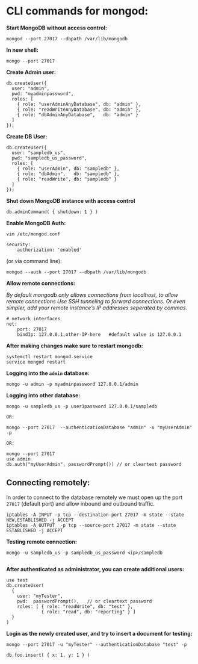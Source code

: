 # CLI commands for mongod:

**Start MongoDB without access control:**

```
mongod --port 27017 --dbpath /var/lib/mongodb
```

**In new shell:**

```
mongo --port 27017
```

**Create Admin user:**

```
db.createUser({
  user: "admin",
  pwd: "myadminpassword",
  roles: [
    { role: "userAdminAnyDatabase", db: "admin" },
    { role: "readWriteAnyDatabase", db: "admin" },
    { role: "dbAdminAnyDatabase",   db: "admin" }
  ]
});
```

**Create DB User:**

```
db.createUser({
  user: "sampledb_us",
  pwd: "sampledb_us_password",
  roles: [
    { role: "userAdmin", db: "sampledb" },
    { role: "dbAdmin",   db: "sampledb" },
    { role: "readWrite", db: "sampledb" }
  ]
});
```

**Shut down MongoDB instance with access control**

```
db.adminCommand( { shutdown: 1 } )
```

**Enable MongoDB Auth:**

```
vim /etc/mongod.conf

security:
    authorization: 'enabled'

```

(or via command line):

```
mongod --auth --port 27017 --dbpath /var/lib/mongodb
```



**Allow remote connections:**

_By default mongodb only allows connections from localhost, to allow remote connections
Use SSH tunneling to forward connections.
Or even simpler, add your remote instance’s IP addresses seperated by commas._

```
# network interfaces
net:
    port: 27017
    bindIp: 127.0.0.1,other-IP-here   #default value is 127.0.0.1
```

**After making changes make sure to restart mongodb:**

```
systemctl restart mongod.service
service mongod restart
```

**Logging into the `admin` database:**

```
mongo -u admin -p myadminpassword 127.0.0.1/admin
```

**Logging into other database:**

```
mongo -u sampledb_us -p user1password 127.0.0.1/sampledb

OR:

mongo --port 27017  --authenticationDatabase "admin" -u "myUserAdmin" -p

OR:

mongo --port 27017
use admin
db.auth("myUserAdmin", passwordPrompt()) // or cleartext password

```

## Connecting remotely:

In order to connect to the database remotely we must open up the port `27017` (default port) and allow inbound and outbound traffic.

```
iptables -A INPUT -p tcp --destination-port 27017 -m state --state NEW,ESTABLISHED -j ACCEPT
iptables -A OUTPUT  -p tcp --source-port 27017 -m state --state ESTABLISHED -j ACCEPT
```

**Testing remote connection:**

```
mongo -u sampledb_us -p sampledb_us_password <ip>/sampledb


```

**After authenticated as administrator, you can create additional users:**

```
use test
db.createUser(
  {
    user: "myTester",
    pwd:  passwordPrompt(),   // or cleartext password
    roles: [ { role: "readWrite", db: "test" },
             { role: "read", db: "reporting" } ]
  }
)
```

**Login as the newly created user, and try to insert a document for testing:**

```
mongo --port 27017 -u "myTester" --authenticationDatabase "test" -p

db.foo.insert( { x: 1, y: 1 } )
```
